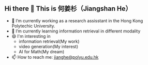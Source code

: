 ## Hi there 👋 This is 何姜杉（Jiangshan He）

<!--
**Thomas333333/Thomas333333** is a ✨ _special_ ✨ repository because its `README.md` (this file) appears on your GitHub profile.
Here are some ideas to get you started:
-->

- 🔭 I’m currently working as a research assisstant in the Hong Kong Polytechic University.
- 🌱 I’m currently learning information retrieval in different modality
- 😄 I'm interesting in
  -   information retrieval(My work)
  -   video generation(My interest)
  -   AI for Math(My dream)
- 📫 How to reach me: jianghe@polyu.edu.hk
